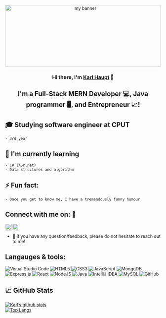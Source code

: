 <p align="center">
  <a href="#" target="_blank" rel="noreferrer">
    <img width="100%" height="200" src="https://user-images.githubusercontent.com/69191757/152030996-c53f9d3c-9010-4cff-a42c-ffcab6a1799c.gif" alt="my banner">
  </a>
</p>

<h3 align="center">
Hi there, I'm <a href="#" target="_blank" rel="noreferrer">Karl Haupt</a> 👋
</h3>

<h2 align="center">
I'm a Full-Stack MERN Developer 💻, Java programmer 🖥, and Entrepreneur 📈!
</h2> 



## 🎓 Studying software engineer at CPUT <br />
    - 3rd year 
    
## 🌱 I'm currently learning <br/>
    - C# (ASP.net)
    - Data structures and algorithm

## ⚡ Fun fact: 
    - Once you get to know me, I have a tremendously funny humour

 ## **Connect with me on:  🤝** <br />
<a href="#"><img align="left" src="https://raw.githubusercontent.com/yushi1007/yushi1007/main/images/linkedin.svg" alt="Karl Haupt | LinkedIn" width="21px"/></a>
<a href="#"><img align="left" src="https://raw.githubusercontent.com/yushi1007/yushi1007/main/images/instagram.svg" alt="Karl Haupt | Instagram" width="21px"/></a>
</br>
- 💬 If you have any question/feedback, please do not hesitate to reach out to me!

## **Langauges & tools:** <br />
![Visual Studio Code](https://img.shields.io/badge/Visual%20Studio%20Code-0078d7.svg?style=for-the-badge&logo=visual-studio-code&logoColor=white)
![HTML5](https://img.shields.io/badge/html5-%23E34F26.svg?style=for-the-badge&logo=html5&logoColor=white)
![CSS3](https://img.shields.io/badge/css3-%231572B6.svg?style=for-the-badge&logo=css3&logoColor=white)
![JavaScript](https://img.shields.io/badge/javascript-%23323330.svg?style=for-the-badge&logo=javascript&logoColor=%23F7DF1E)
![MongoDB](https://img.shields.io/badge/MongoDB-%234ea94b.svg?style=for-the-badge&logo=mongodb&logoColor=white)
![Express.js](https://img.shields.io/badge/express.js-%23404d59.svg?style=for-the-badge&logo=express&logoColor=%2361DAFB)
![React](https://img.shields.io/badge/react-%2320232a.svg?style=for-the-badge&logo=react&logoColor=%2361DAFB)
![NodeJS](https://img.shields.io/badge/node.js-6DA55F?style=for-the-badge&logo=node.js&logoColor=white)
![Java](https://img.shields.io/badge/java-%23ED8B00.svg?style=for-the-badge&logo=java&logoColor=white) 
![IntelliJ IDEA](https://img.shields.io/badge/IntelliJIDEA-000000.svg?style=for-the-badge&logo=intellij-idea&logoColor=white)
![MySQL](https://img.shields.io/badge/mysql-%2300f.svg?style=for-the-badge&logo=mysql&logoColor=white)
![GitHub](https://img.shields.io/badge/github-%23121011.svg?style=for-the-badge&logo=github&logoColor=white)
<br />

## 📈 GitHub Stats 

[![Karl’s github stats](https://github-readme-stats.vercel.app/api?username=Karl-Haupt)](https://github.com/Karl-Haupt) 
<br />
[![Top Langs](https://github-readme-stats.vercel.app/api/top-langs/?username=Karl-Haupt&layout=compact)](https://github.com/Karl-Haupt)

